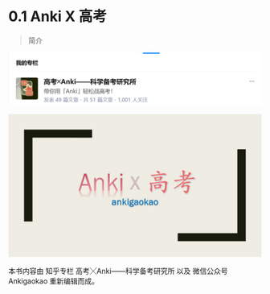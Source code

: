 # 0.1 Anki X 高考
> 简介

![](../.gitbook/assets/tim-jie-tu-20180912201641.png)

![](../.gitbook/assets/tou-xiang.jpg)

本书内容由
知乎专栏
高考╳Anki——科学备考研究所
以及
微信公众号
 Ankigaokao 
重新编辑而成。


